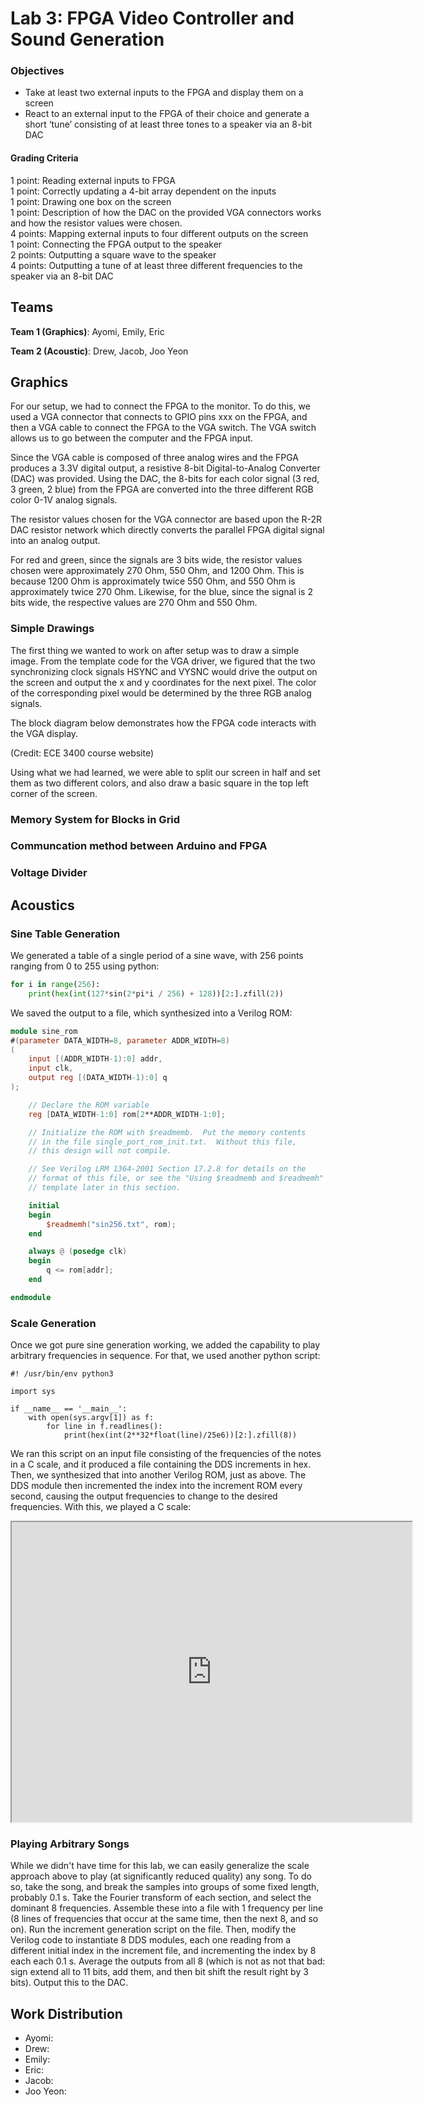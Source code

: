 # Lab 3: FPGA Video Controller and Sound Generation

### Objectives
* Take at least two external inputs to the FPGA and display them on a screen
* React to an external input to the FPGA of their choice and generate a short ‘tune’ consisting of at least three tones to a speaker via an 8-bit DAC

#### Grading Criteria
1 point: Reading external inputs to FPGA  
1 point: Correctly updating a 4-bit array dependent on the inputs  
1 point: Drawing one box on the screen  
1 point: Description of how the DAC on the provided VGA connectors works and how the resistor values were chosen.  
4 points: Mapping external inputs to four different outputs on the screen  
1 point: Connecting the FPGA output to the speaker  
2 points: Outputting a square wave to the speaker  
4 points: Outputting a tune of at least three different frequencies to the speaker via an 8-bit DAC  

## Teams
**Team 1 (Graphics)**: Ayomi, Emily, Eric

**Team 2 (Acoustic)**: Drew, Jacob, Joo Yeon


## Graphics

For our setup, we had to connect the FPGA to the monitor. To do this, we used a VGA connector that connects to GPIO pins xxx on the FPGA, and then a VGA cable to connect the FPGA to the VGA switch. The VGA switch allows us to go between the computer and the FPGA input. 

Since the VGA cable is composed of three analog wires and the FPGA produces a 3.3V digital output, a resistive 8-bit Digital-to-Analog Converter (DAC) was provided. Using the DAC, the 8-bits for each color signal (3 red, 3 green, 2 blue) from the FPGA are converted into the three different RGB color 0-1V analog signals. 

The resistor values chosen for the VGA connector are based upon the R-2R DAC resistor network which directly converts the  parallel FPGA digital signal into an analog output. 

For red and green, since the signals are 3 bits wide, the resistor values chosen were approximately 270 Ohm, 550 Ohm, and 1200 Ohm. This is because 1200 Ohm is approximately twice 550 Ohm, and 550 Ohm is approximately twice 270 Ohm. Likewise, for the blue, since the signal is 2 bits wide, the respective values are 270 Ohm and 550 Ohm.


### Simple Drawings

The first thing we wanted to work on after setup was to draw a simple image. From the template code for the VGA driver, we figured that the two synchronizing clock signals HSYNC and VYSNC would drive the output on the screen and output the x and y coordinates for the next pixel. The color of the corresponding pixel would be determined by the three RGB analog signals. 

The block diagram below demonstrates how the FPGA code interacts with the VGA display. 

(Credit: ECE 3400 course website)

Using what we had learned, we were able to split our screen in half and set them as two different colors, and also draw a basic square in the top left corner of the screen. 


### Memory System for Blocks in Grid

### Communcation method between Arduino and FPGA

### Voltage Divider


## Acoustics

### Sine Table Generation

We generated a table of a single period of a sine wave, with 256 points ranging from 0 to 255 using python:

```python
for i in range(256):
    print(hex(int(127*sin(2*pi*i / 256) + 128))[2:].zfill(2))

```

We saved the output to a file, which synthesized into a Verilog ROM:
```verilog
module sine_rom
#(parameter DATA_WIDTH=8, parameter ADDR_WIDTH=8)
(
	input [(ADDR_WIDTH-1):0] addr,
	input clk,
	output reg [(DATA_WIDTH-1):0] q
);

	// Declare the ROM variable
	reg [DATA_WIDTH-1:0] rom[2**ADDR_WIDTH-1:0];

	// Initialize the ROM with $readmemb.  Put the memory contents
	// in the file single_port_rom_init.txt.  Without this file,
	// this design will not compile.

	// See Verilog LRM 1364-2001 Section 17.2.8 for details on the
	// format of this file, or see the "Using $readmemb and $readmemh"
	// template later in this section.

	initial
	begin
		$readmemh("sin256.txt", rom);
	end

	always @ (posedge clk)
	begin
		q <= rom[addr];
	end

endmodule
```

### Scale Generation

Once we got pure sine generation working, we added the capability to play arbitrary frequencies in sequence. For that, we used another python script:

```
#! /usr/bin/env python3

import sys

if __name__ == '__main__':
    with open(sys.argv[1]) as f:
        for line in f.readlines():
            print(hex(int(2**32*float(line)/25e6))[2:].zfill(8))
```

We ran this script on an input file consisting of the frequencies of the notes in a C scale, and it produced a file containing the DDS increments in hex. Then, we synthesized that into another Verilog ROM, just as above. The DDS module then incremented the index into the increment ROM every second, causing the output frequencies to change to the desired frequencies. With this, we played a C scale:

<iframe src="https://drive.google.com/file/d/0B1QvEdmy23tjRHNLdEx6V1U1RFk/preview" width="640" height="480"></iframe>

### Playing Arbitrary Songs

While we didn't have time for this lab, we can easily generalize the scale approach above to play (at significantly reduced quality) any song. To do so, take the song, and break the samples into groups of some fixed length, probably 0.1 s. Take the Fourier transform of each section, and select the dominant 8 frequencies. Assemble these into a file with 1 frequency per line (8 lines of frequencies that occur at the same time, then the next 8, and so on). Run the increment generation script on the file. Then, modify the Verilog code to instantiate 8 DDS modules, each one reading from a different initial index in the increment file, and incrementing the index by 8 each each 0.1 s. Average the outputs from all 8 (which is not as not that bad: sign extend all to 11 bits, add them, and then bit shift the result right by 3 bits). Output this to the DAC.


## Work Distribution

*   Ayomi:
*   Drew:
*   Emily:
*   Eric:
*   Jacob:
*   Joo Yeon:
